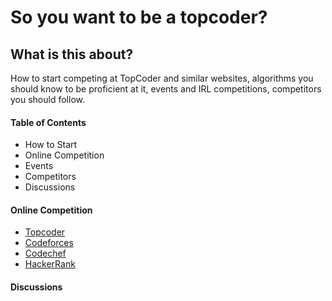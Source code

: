 # So you want to be a topcoder?

## What is this about?
How to start competing at TopCoder and similar websites,
algorithms you should know to be proficient at it, events and
IRL competitions, competitors you should follow.

#### Table of Contents
  - How to Start
  - Online Competition
  - Events
  - Competitors
  - Discussions

#### Online Competition
- [Topcoder](https://www.topcoder.com/)
- [Codeforces](http://codeforces.com/)
- [Codechef](https://www.codechef.com/)
- [HackerRank](https://www.hackerrank.com/)

#### Discussions


